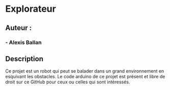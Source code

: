 # Explorateur

## Auteur :
### - Alexis Ballan

## Description

Ce projet est un robot qui peut se balader dans un grand environnement en esquivant les obstacles. Le code arduino de ce projet est présent et libre de droit sur ce GitHub pour ceux ou celles qui sont intéressés.
